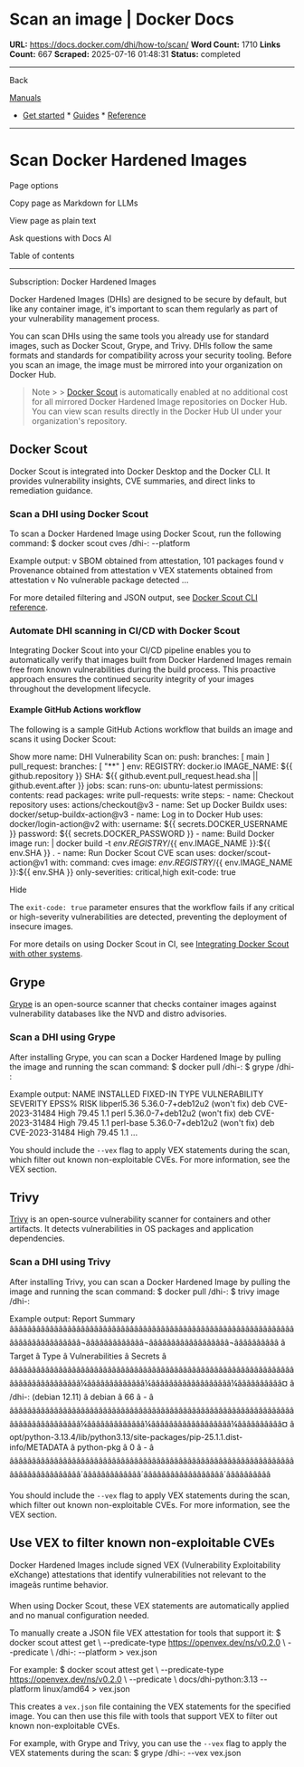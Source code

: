 # Scan an image | Docker Docs

**URL:** https://docs.docker.com/dhi/how-to/scan/
**Word Count:** 1710
**Links Count:** 667
**Scraped:** 2025-07-16 01:48:31
**Status:** completed

---

Back

[Manuals](https://docs.docker.com/manuals/)

  * [Get started](https://docs.docker.com/get-started/)   * [Guides](https://docs.docker.com/guides/)   * [Reference](https://docs.docker.com/reference/)

* * *

# Scan Docker Hardened Images

Page options

Copy page as Markdown for LLMs

View page as plain text

Ask questions with Docs AI

Table of contents

* * *

Subscription: Docker Hardened Images

Docker Hardened Images \(DHIs\) are designed to be secure by default, but like any container image, it's important to scan them regularly as part of your vulnerability management process.

You can scan DHIs using the same tools you already use for standard images, such as Docker Scout, Grype, and Trivy. DHIs follow the same formats and standards for compatibility across your security tooling. Before you scan an image, the image must be mirrored into your organization on Docker Hub.

> Note >  > [Docker Scout](https://docs.docker.com/scout/) is automatically enabled at no additional cost for all mirrored Docker Hardened Image repositories on Docker Hub. You can view scan results directly in the Docker Hub UI under your organization's repository.

## Docker Scout

Docker Scout is integrated into Docker Desktop and the Docker CLI. It provides vulnerability insights, CVE summaries, and direct links to remediation guidance.

### Scan a DHI using Docker Scout

To scan a Docker Hardened Image using Docker Scout, run the following command:               $ docker scout cves <your-namespace>/dhi-<image>:<tag> --platform <platform>     

Example output:                   v SBOM obtained from attestation, 101 packages found         v Provenance obtained from attestation         v VEX statements obtained from attestation         v No vulnerable package detected         ...

For more detailed filtering and JSON output, see [Docker Scout CLI reference](https://docs.docker.com/reference/cli/docker/scout/).

### Automate DHI scanning in CI/CD with Docker Scout

Integrating Docker Scout into your CI/CD pipeline enables you to automatically verify that images built from Docker Hardened Images remain free from known vulnerabilities during the build process. This proactive approach ensures the continued security integrity of your images throughout the development lifecycle.

#### Example GitHub Actions workflow

The following is a sample GitHub Actions workflow that builds an image and scans it using Docker Scout:

Show more               name: DHI Vulnerability Scan          on:       push:         branches: [ main ]       pull_request:         branches: [ "**" ]          env:       REGISTRY: docker.io       IMAGE_NAME: ${{ github.repository }}       SHA: ${{ github.event.pull_request.head.sha || github.event.after }}          jobs:       scan:         runs-on: ubuntu-latest         permissions:           contents: read           packages: write           pull-requests: write              steps:           - name: Checkout repository             uses: actions/checkout@v3                - name: Set up Docker Buildx             uses: docker/setup-buildx-action@v3                - name: Log in to Docker Hub             uses: docker/login-action@v2             with:               username: ${{ secrets.DOCKER_USERNAME }}               password: ${{ secrets.DOCKER_PASSWORD }}                - name: Build Docker image             run: |               docker build -t ${{ env.REGISTRY }}/${{ env.IMAGE_NAME }}:${{ env.SHA }} .                - name: Run Docker Scout CVE scan             uses: docker/scout-action@v1             with:               command: cves               image: ${{ env.REGISTRY }}/${{ env.IMAGE_NAME }}:${{ env.SHA }}               only-severities: critical,high               exit-code: true

Hide

The `exit-code: true` parameter ensures that the workflow fails if any critical or high-severity vulnerabilities are detected, preventing the deployment of insecure images.

For more details on using Docker Scout in CI, see [Integrating Docker Scout with other systems](https://docs.docker.com/scout/integrations/).

## Grype

[Grype](https://github.com/anchore/grype) is an open-source scanner that checks container images against vulnerability databases like the NVD and distro advisories.

### Scan a DHI using Grype

After installing Grype, you can scan a Docker Hardened Image by pulling the image and running the scan command:               $ docker pull <your-namespace>/dhi-<image>:<tag>     $ grype <your-namespace>/dhi-<image>:<tag>     

Example output:               NAME               INSTALLED              FIXED-IN     TYPE  VULNERABILITY     SEVERITY    EPSS%  RISK     libperl5.36        5.36.0-7+deb12u2       (won't fix)  deb   CVE-2023-31484    High        79.45    1.1     perl               5.36.0-7+deb12u2       (won't fix)  deb   CVE-2023-31484    High        79.45    1.1     perl-base          5.36.0-7+deb12u2       (won't fix)  deb   CVE-2023-31484    High        79.45    1.1     ...

You should include the `--vex` flag to apply VEX statements during the scan, which filter out known non-exploitable CVEs. For more information, see the VEX section.

## Trivy

[Trivy](https://github.com/aquasecurity/trivy) is an open-source vulnerability scanner for containers and other artifacts. It detects vulnerabilities in OS packages and application dependencies.

### Scan a DHI using Trivy

After installing Trivy, you can scan a Docker Hardened Image by pulling the image and running the scan command:               $ docker pull <your-namespace>/dhi-<image>:<tag>     $ trivy image <your-namespace>/dhi-<image>:<tag>     

Example output:               Report Summary          ââââââââââââââââââââââââââââââââââââââââââââââââââââââââââââââââââââââââââââââââ¬âââââââââââââ¬ââââââââââââââââââ¬ââââââââââ     â                                    Target                                    â    Type    â Vulnerabilities â Secrets â     ââââââââââââââââââââââââââââââââââââââââââââââââââââââââââââââââââââââââââââââââ¼âââââââââââââ¼ââââââââââââââââââ¼ââââââââââ¤     â <namespace>/dhi-<image>:<tag> (debian 12.11)                                 â   debian   â       66        â    -    â     ââââââââââââââââââââââââââââââââââââââââââââââââââââââââââââââââââââââââââââââââ¼âââââââââââââ¼ââââââââââââââââââ¼ââââââââââ¤     â opt/python-3.13.4/lib/python3.13/site-packages/pip-25.1.1.dist-info/METADATA â python-pkg â        0        â    -    â     ââââââââââââââââââââââââââââââââââââââââââââââââââââââââââââââââââââââââââââââââ´âââââââââââââ´ââââââââââââââââââ´ââââââââââ

You should include the `--vex` flag to apply VEX statements during the scan, which filter out known non-exploitable CVEs. For more information, see the VEX section.

## Use VEX to filter known non-exploitable CVEs

Docker Hardened Images include signed VEX \(Vulnerability Exploitability eXchange\) attestations that identify vulnerabilities not relevant to the imageâs runtime behavior.

When using Docker Scout, these VEX statements are automatically applied and no manual configuration needed.

To manually create a JSON file VEX attestation for tools that support it:               $ docker scout attest get \       --predicate-type https://openvex.dev/ns/v0.2.0 \       --predicate \       <your-namespace>/dhi-<image>:<tag> --platform <platform> > vex.json     

For example:               $ docker scout attest get \       --predicate-type https://openvex.dev/ns/v0.2.0 \       --predicate \       docs/dhi-python:3.13 --platform linux/amd64 > vex.json     

This creates a `vex.json` file containing the VEX statements for the specified image. You can then use this file with tools that support VEX to filter out known non-exploitable CVEs.

For example, with Grype and Trivy, you can use the `--vex` flag to apply the VEX statements during the scan:               $ grype <your-namespace>/dhi-<image>:<tag> --vex vex.json